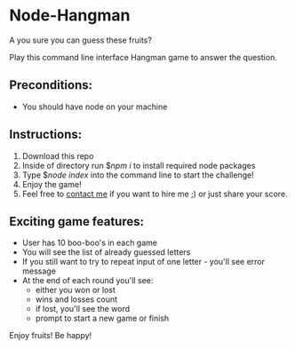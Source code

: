 # Node-Hangman

A you sure you can guess these fruits?

Play this command line interface Hangman game to answer the question.

## Preconditions:
- You should have node on your machine

## Instructions:
1. Download this repo
1. Inside of directory run $*npm i* to install required node packages 
1. Type $*node index* into the command line to start the challenge!
1. Enjoy the game!
1. Feel free to [contact me](https://www.linkedin.com/in/anastasiafefilova/) if you want to hire me ;) or just share your score.

## Exciting game features:
- User has 10 boo-boo's in each game
- You will see the list of already guessed letters
- If you still want to try to repeat input of one letter - you'll see error message
- At the end of each round you'll see:
    - either you won or lost 
    - wins and losses count
    - if lost, you'll see the word
    - prompt to start a new game or finish
    
Enjoy fruits! Be happy!
